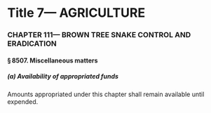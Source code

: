 
# Title 7— AGRICULTURE
### CHAPTER 111— BROWN TREE SNAKE CONTROL AND ERADICATION
#### § 8507. Miscellaneous matters
##### (a) Availability of appropriated funds

Amounts appropriated under this chapter shall remain available until expended.
